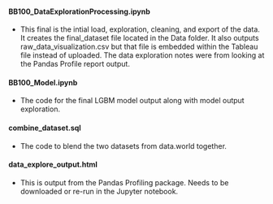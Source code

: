 #### BB100_DataExplorationProcessing.ipynb
- This final is the intial load, exploration, cleaning, and export of the data. It creates the final_dataset file located in the Data folder. It also outputs raw_data_visualization.csv but that file is embedded within the Tableau file instead of uploaded. The data exploration notes were from looking at the Pandas Profile report output.

#### BB100_Model.ipynb
- The code for the final LGBM model output along with model output exploration.

#### combine_dataset.sql
- The code to blend the two datasets from data.world together.

#### data_explore_output.html
- This is output from the Pandas Profiling package. Needs to be downloaded or re-run in the Jupyter notebook.
